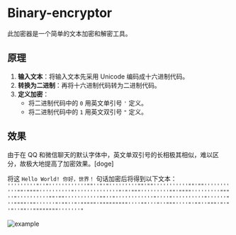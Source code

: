 # Binary-encryptor

此加密器是一个简单的文本加密和解密工具。

## 原理

1. **输入文本**：将输入文本先采用 Unicode 编码成十六进制代码。
2. **转换为二进制**：再将十六进制代码转为二进制代码。
3. **定义加密**：
   - 将二进制代码中的 `0` 用英文单引号 `'` 定义。
   - 将二进制代码中的 `1` 用英文双引号 `"` 定义。

## 效果

由于在 QQ 和微信聊天的默认字体中，英文单双引号的长相极其相似，难以区分，故极大地提高了加密效果。[doge]

 将这 `Hello World! 你好，世界！` 句话加密后将得到以下文本：
 `'''''''''"''"''''''''''''""''"'"'''''''''""'""'''''''''''""'""'''''''''''""'""""''''''''''"''''''''''''''"'"'"""'''''''''""'""""'''''''''"""''"''''''''''""'""'''''''''''""''"''''''''''''"''''"''''''''''"''''''"''""""'""''''''"'""''"'"""""'"""""""""''''""'''"''"""''''"'""''"""'"'"'"''""''""""""""'''''''"` 
 
 ![example](https://github.com/user-attachments/assets/b26e6a0b-7de2-4563-beea-f3791fac182e)
